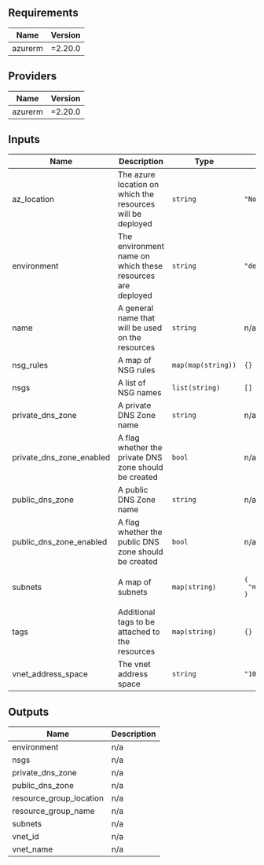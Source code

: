 ## Requirements

| Name | Version |
|------|---------|
| azurerm | =2.20.0 |

## Providers

| Name | Version |
|------|---------|
| azurerm | =2.20.0 |

## Inputs

| Name | Description | Type | Default | Required |
|------|-------------|------|---------|:--------:|
| az\_location | The azure location on which the resources will be deployed | `string` | `"North Europe"` | no |
| environment | The environment name on which these resources are deployed | `string` | `"dev"` | no |
| name | A general name that will be used on the resources | `string` | n/a | yes |
| nsg\_rules | A map of NSG rules | `map(map(string))` | `{}` | no |
| nsgs | A list of NSG names | `list(string)` | `[]` | no |
| private\_dns\_zone | A private DNS Zone name | `string` | n/a | yes |
| private\_dns\_zone\_enabled | A flag whether the private DNS zone should be created | `bool` | n/a | yes |
| public\_dns\_zone | A public DNS Zone name | `string` | n/a | yes |
| public\_dns\_zone\_enabled | A flag whether the public DNS zone should be created | `bool` | n/a | yes |
| subnets | A map of subnets | `map(string)` | <pre>{<br>  "main": "10.1.0.0/16"<br>}</pre> | no |
| tags | Additional tags to be attached to the resources | `map(string)` | `{}` | no |
| vnet\_address\_space | The vnet address space | `string` | `"10.0.0.0/8"` | no |

## Outputs

| Name | Description |
|------|-------------|
| environment | n/a |
| nsgs | n/a |
| private\_dns\_zone | n/a |
| public\_dns\_zone | n/a |
| resource\_group\_location | n/a |
| resource\_group\_name | n/a |
| subnets | n/a |
| vnet\_id | n/a |
| vnet\_name | n/a |


